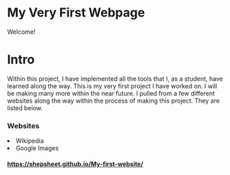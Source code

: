 # My Very First Webpage

Welcome!

# Intro

Within this project, I have implemented all the tools that I, as a student,
have learned along the way. This is my very first project I have worked on. I 
will be making many more within the near future. I pulled from a few different
websites along the way within the process of making this project. They are listed
below.

### Websites
<li> Wikipedia
<li> Google Images


#### https://shepsheet.github.io/My-first-website/